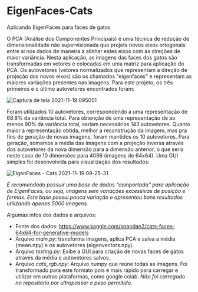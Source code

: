 # EigenFaces-Cats
Aplicando EigenFaces para faces de gatos

O PCA (Análise dos Componentes Principais) é uma técnica de redução de dimensionalidade não supervisionada que projeta novos eixos ortogonais entre si nos dados de maneira a alinhar estes eixos com as direções de maior variância. Nesta aplicação, as imagens das faces dos gatos são transformadas em vetores e colocadas em uma matriz para aplicação do PCA. Os autovetores (vetores normalizados que representam a direção de projeção dos novos eixos) são os chamados "eigenfaces" e representam as maiores variações presentes nas imagens. Para este projeto, os três primeiros e o último autovetores encontrados foram:

![Captura de tela 2021-11-19 095051](https://user-images.githubusercontent.com/88464241/142625746-a0331130-1d30-4d4b-a8b4-e1dd45c4b7c4.png)

Foram utilizados 10 autovetores, correspondendo a uma representação de 68.8% da variância total. Para obtenção de uma representação de ao menos 90% da variância total, seriam necessários 143 autovetores. Quanto maior a representação obtida, melhor a reconstrução da imagem, mas pra fins de geração de novas imagens, foram mantidos os 10 autovetores.
Para geração, somamos a média das imagens com a projeção inversa através dos autovetores da nova dimensão para a dimensão anterior, o que seria neste caso de 10 dimensões para 4096 (imagens de 64x64). Uma GUI simples foi desenvolvida para visualização dos resultados:

![EigenFaces - Cats 2021-11-19 09-25-31](https://user-images.githubusercontent.com/88464241/142626796-51e937ef-fc2d-4dd8-b52f-6279dd27f80e.gif)

*É recomendado possuir uma base de dados "comportada" para aplicação de EigenFaces, ou seja, imagens sem variações excessivas de posição e formas. Esta base possui pouca variação e apresentou bons resultados utilizando apenas 5000 imagens.* 

Algumas infos dos dados e arquivos:
 - Fonte dos dados: https://www.kaggle.com/spandan2/cats-faces-64x64-for-generative-models
 - Arquivo *main.py*: transforma imagens, aplica PCA e salva a média (mean.npy) e os autovetores (eigenvectors.npy).
 - Arquivo *testing.py*: Exibe a GUI para criação de novas faces de gatos através da média e autovetores salvos.
 - Arquivo *cats_rgb.npy*: Arquivo numpy que reúne todas as imagens. Foi transformado para este formato pois é mais rápido para carregar e utilizar em outras plataformas, como google colab. *Não foi carregado no repositório por ultrapassar o peso permitido*.

